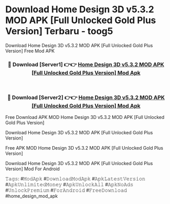 # Download Home Design 3D v5.3.2 MOD APK [Full Unlocked Gold Plus Version] Terbaru - toog5
Download Home Design 3D v5.3.2 MOD APK [Full Unlocked Gold Plus Version] Free Mod APK

<div align="center">
<h3>🔴 Download [Server1] 👉👉 <a href="https://apk-comot.site?title=Home_Design_3D_v5.3.2_MOD_APK_[Full_Unlocked_Gold_Plus_Version]">Home Design 3D v5.3.2 MOD APK [Full Unlocked Gold Plus Version] Mod Apk</a></h3><br>

<h3>🔴 Download [Server2] 👉👉 <a href="https://apk-comot.site?title=Home_Design_3D_v5.3.2_MOD_APK_[Full_Unlocked_Gold_Plus_Version]">Home Design 3D v5.3.2 MOD APK [Full Unlocked Gold Plus Version] Mod Apk</a></h3>
</div>


Free Download APK MOD Home Design 3D v5.3.2 MOD APK [Full Unlocked Gold Plus Version]

Download Home Design 3D v5.3.2 MOD APK [Full Unlocked Gold Plus Version] 

Free APK MOD Home Design 3D v5.3.2 MOD APK [Full Unlocked Gold Plus Version] 

Download Home Design 3D v5.3.2 MOD APK [Full Unlocked Gold Plus Version] Mod For Android

𝚃𝚊𝚐𝚜: #𝙼𝚘𝚍𝙰𝚙𝚔 #𝙳𝚘𝚠𝚗𝚕𝚘𝚊𝚍𝙼𝚘𝚍𝙰𝚙𝚔 #𝙰𝚙𝚔𝙻𝚊𝚝𝚎𝚜𝚝𝚅𝚎𝚛𝚜𝚒𝚘𝚗 #𝙰𝚙𝚔𝚄𝚗𝚕𝚒𝚖𝚒𝚝𝚎𝚍𝙼𝚘𝚗𝚎𝚢 #𝙰𝚙𝚔𝚄𝚗𝚕𝚘𝚌𝚔𝙰𝚕𝚕 #𝙰𝚙𝚔𝙽𝚘𝙰𝚍𝚜 #𝚄𝚗𝚕𝚘𝚌𝚔𝙿𝚛𝚎𝚖𝚒𝚞𝚖 #𝙵𝚘𝚛𝙰𝚗𝚍𝚛𝚘𝚒𝚍 #𝙵𝚛𝚎𝚎𝙳𝚘𝚠𝚗𝚕𝚘𝚊𝚍 #home_design_mod_apk